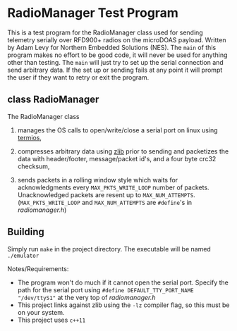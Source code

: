 # RadioManager Test Program
This is a test program for the RadioManager class used for sending telemetry serially over RFD900+ radios on the microDOAS payload. Written by Adam Levy for Northern Embedded Solutions (NES). The `main` of this program makes no effort to be good code, it will never be used for anything other than testing. The `main` will just try to set up the serial connection and send arbitrary data. If the set up or sending fails at any point it will prompt the user if they want to retry or exit the program.

## class RadioManager
The RadioManager class 

1. manages the OS calls to open/write/close a serial port on linux using [termios](http://man7.org/linux/man-pages/man3/termios.3.html), 

2. compresses arbitrary data using [zlib](http://www.zlib.net/) prior to sending and packetizes the data with header/footer, message/packet id's, and a four byte crc32 checksum, 

3. sends packets in a rolling window style which waits for acknowledgments every `MAX_PKTS_WRITE_LOOP` number of packets. Unacknowledged packets are resent up to `MAX_NUM_ATTEMPTS`. (`MAX_PKTS_WRITE_LOOP` and `MAX_NUM_ATTEMPTS` are `#define`'s in *radiomanager.h*)


## Building
Simply run `make` in the project directory. The executable will be named `./emulator`

Notes/Requirements:
- The program won't do much if it cannot open the serial port. Specify the path for the serial port using `#define DEFAULT_TTY_PORT_NAME "/dev/ttyS1"` at the very top of *radiomanager.h* 
- This project links against zlib using the `-lz` compiler flag, so this must be on your system.
- This project uses `c++11`
